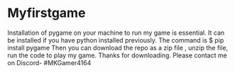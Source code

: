 # Myfirstgame
Installation of pygame on your machine to run my game is essential. It can be installed if you have python installed previously.
The command is 
$ pip install pygame
Then you can download the repo as a zip file , unzip the file, run the code to play my game.
Thanks for downloading.
Please contact me on Discord- #MKGamer4164

